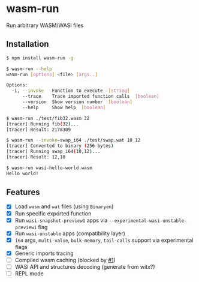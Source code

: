# wasm-run
Run arbitrary WASM/WASI files

## Installation

```sh
$ npm install wasm-run -g

$ wasm-run --help        
wasm-run [options] <file> [args..]

Options:
  -i, --invoke   Function to execute  [string]
      --trace    Trace imported function calls  [boolean]
      --version  Show version number  [boolean]
      --help     Show help  [boolean]

$ wasm-run ./test/fib32.wasm 32
[tracer] Running fib(32)...
[tracer] Result: 2178309

$ wasm-run --invoke=swap_i64 ./test/swap.wat 10 12
[tracer] Converted to binary (256 bytes)
[tracer] Running swap_i64(10,12)...
[tracer] Result: 12,10

$ wasm-run wasi-hello-world.wasm
Hello world!
```

## Features

- [x] Load `wasm` and `wat` files (using `Binaryen`)
- [x] Run specific exported function
- [x] Run `wasi-snapshot-preview1` apps via `--experimental-wasi-unstable-preview1` flag
- [x] Run `wasi-unstable` apps (compatibility layer)
- [x] `i64` args, `multi-value`, `bulk-memory`, `tail-calls` support via experimental flags
- [x] Generic imports tracing
- [ ] Compiled wasm caching (blocked by [#1](https://github.com/wasm3/node-wasm-run/issues/1))
- [ ] WASI API and structures decoding (generate from witx?)
- [ ] REPL mode
